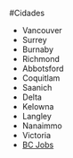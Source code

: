#Cidades
* Vancouver
* Surrey
* Burnaby
* Richmond
* Abbotsford
* Coquitlam
* Saanich
* Delta
* Kelowna
* Langley
* Nanaimmo
* Victoria
* [BC Jobs](https://www.bcjobs.ca)
